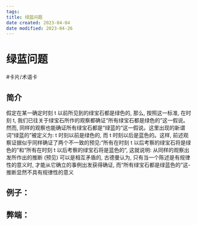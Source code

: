 ```yaml
---
tags:
title: 绿蓝问题
date created: 2023-04-04
date modified: 2023-04-26
---
```


# 绿蓝问题

#卡片/术语卡

## 简介

假定在某一确定时刻 t 以前所见到的绿宝石都是绿色的, 那么, 按照这一标准, 在时刻 t, 我们已往关于绿宝石所作的观察都确证“所有绿宝石都是绿色的”这一假说。然而, 同样的观察也能确证所有绿宝石都是“绿蓝的“这一假说。这里出现的新谓词“绿蓝的”被定义为: t 时刻以前是绿色的, 而 t 时刻以后是蓝色的。这样, 前述观察证据似乎同样确证了两个不一致的预见:“所有在时刻 t 以后考察的绿宝石将是绿色的”和“所有在时刻 t 以后考察的绿宝石将是蓝色的”, 这就说明: 从同样的观察出发所作出的推断 (预见) 可以是相互矛盾的, 古德曼认为, 只有当一个陈述是有规律性的意义时, 才能从它确立的事例出发获得确证, 而“所有绿宝石都是绿蓝色的”这-推断显然不具有规律性的意义

## 例子：

## 弊端：
